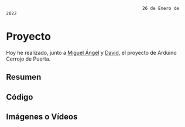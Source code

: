                                                         26 de Enero de 2022
                                                        
# Proyecto

Hoy he realizado, junto a [Miguel Ángel](https://github.com/miguelamgel1107) y [David](https://github.com/DavidMenCam), el proyecto de Arduino Cerrojo de Puerta.

## Resumen











## Código







































































## Imágenes o Vídeos

